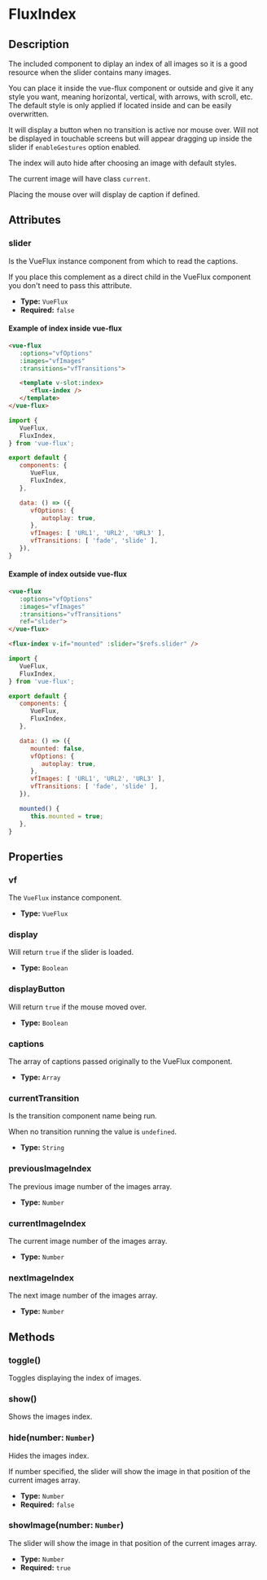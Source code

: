 ---
---

# FluxIndex

## Description

The included component to diplay an index of all images so it is a good resource when the slider contains many images.

You can place it inside the vue-flux component or outside and give it any style you want, meaning horizontal, vertical, with arrows, with scroll, etc. The default style is only applied if located inside and can be easily overwritten.

It will display a button when no transition is active nor mouse over. Will not be displayed in touchable screens but will appear dragging up inside the slider if `enableGestures` option enabled.

The index will auto hide after choosing an image with default styles.

The current image will have class `current`.

Placing the mouse over will display de caption if defined.

## Attributes

### slider

Is the VueFlux instance component from which to read the captions.

If you place this complement as a direct child in the VueFlux component you don't need to pass this attribute.

- **Type:** `VueFlux`
- **Required:** `false`

#### Example of index inside vue-flux

``` html
<vue-flux
   :options="vfOptions"
   :images="vfImages"
   :transitions="vfTransitions">

   <template v-slot:index>
      <flux-index />
   </template>
</vue-flux>
```

``` javascript
import {
   VueFlux,
   FluxIndex,
} from 'vue-flux';

export default {
   components: {
      VueFlux,
      FluxIndex,
   },

   data: () => ({
      vfOptions: {
         autoplay: true,
      },
      vfImages: [ 'URL1', 'URL2', 'URL3' ],
      vfTransitions: [ 'fade', 'slide' ],
   }),
}
```

#### Example of index outside vue-flux

``` html
<vue-flux
   :options="vfOptions"
   :images="vfImages"
   :transitions="vfTransitions"
   ref="slider">
</vue-flux>

<flux-index v-if="mounted" :slider="$refs.slider" />
```

``` javascript
import {
   VueFlux,
   FluxIndex,
} from 'vue-flux';

export default {
   components: {
      VueFlux,
      FluxIndex,
   },

   data: () => ({
      mounted: false,
      vfOptions: {
         autoplay: true,
      },
      vfImages: [ 'URL1', 'URL2', 'URL3' ],
      vfTransitions: [ 'fade', 'slide' ],
   }),

   mounted() {
      this.mounted = true;
   },
}
```

## Properties

### vf

The `VueFlux` instance component.

- **Type:** `VueFlux`

### display

Will return `true` if the slider is loaded.

- **Type:** `Boolean`

### displayButton

Will return `true` if the mouse moved over.

- **Type:** `Boolean`

### captions

The array of captions passed originally to the VueFlux component.

- **Type:** `Array`

### currentTransition

Is the transition component name being run.

When no transition running the value is `undefined`.

- **Type:** `String`

### previousImageIndex

The previous image number of the images array.

- **Type:** `Number`

### currentImageIndex

The current image number of the images array.

- **Type:** `Number`

### nextImageIndex

The next image number of the images array.

- **Type:** `Number`

## Methods

### toggle()

Toggles displaying the index of images.

### show()

Shows the images index.

### hide(number: `Number`)

Hides the images index.

If number specified, the slider will show the image in that position of the current images array.

* **Type:** `Number`
* **Required:** `false`

### showImage(number: `Number`)

The slider will show the image in that position of the current images array.

* **Type:** `Number`
* **Required:** `true`
